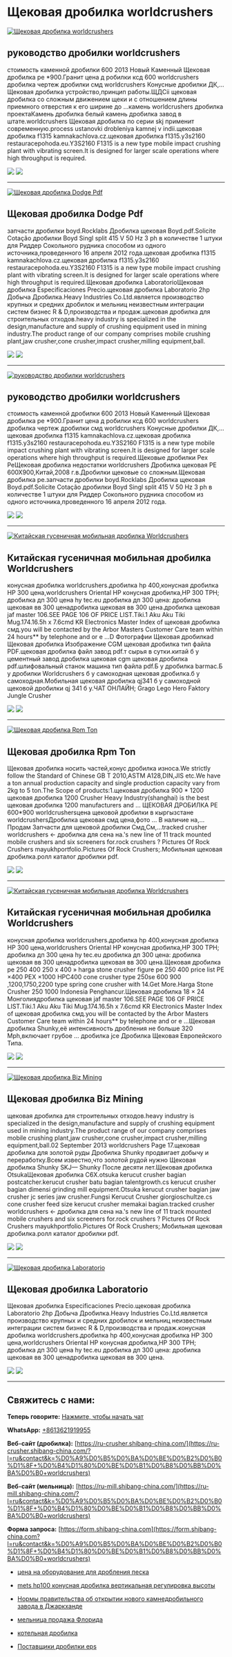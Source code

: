 # Щековая дробилка worldcrushers

<a href="https://swt.shibang-china.com/?l=ru&img&k=%D0%A9%D0%B5%D0%BA%D0%BE%D0%B2%D0%B0%D1%8F+%D0%B4%D1%80%D0%BE%D0%B1%D0%B8%D0%BB%D0%BA%D0%B0+worldcrushers" target="_blank">![Щековая дробилка worldcrushers](http://static.shibang-china.com/all-800x300/669.jpg)</a>

## руководство дробилки worldcrushers
стоимость каменной дробилки 600 2013 Новый Каменный Щековая дробилка pe *900.Гранит цена д робилки ксд 600 worldcrushers дробилка чертеж дробилки смд worldcrushers Конусные дробилки ДК,…Щековая дробилка устройство,принцип работы.ЩДСii щековая дробилка со сложным движением щеки и с отношением длины приемного отверстия к его ширине до …камень worldcrushers дробилка проектаКамень дробилка белый камень дробилка завод в штате.worldcrushers Щековая дробилка по серии skj применит современную.process ustanovki drobleniya kamnej v indii.щековая дробилка f1315 kamnakachlova.cz.щековая дробилка f1315.y3s2160 restauracepohoda.eu.Y3S2160 F1315 is a new type mobile impact crushing plant with vibrating screen.It is designed for larger scale operations where high throughput is required.


<a href="https://whatsapp.shibangsoft.com/WhatsApp.php" target="_blank" title="WhatsApp">![](http://static.shibang-china.com/icon/whatsapp.png)</a> <a href="https://swt.shibang-china.com/?l=ru&icon&k=%D0%A9%D0%B5%D0%BA%D0%BE%D0%B2%D0%B0%D1%8F+%D0%B4%D1%80%D0%BE%D0%B1%D0%B8%D0%BB%D0%BA%D0%B0+worldcrushers" target="_blank">![](http://static.shibang-china.com/icon/chat-ru.png)</a>

---

<a href="https://swt.shibang-china.com/?l=ru&img&k=%D0%A9%D0%B5%D0%BA%D0%BE%D0%B2%D0%B0%D1%8F+%D0%B4%D1%80%D0%BE%D0%B1%D0%B8%D0%BB%D0%BA%D0%B0+worldcrushers" target="_blank">![Щековая дробилка Dodge Pdf](http://static.shibang-china.com/all-800x300/37.jpg)</a>

## Щековая дробилка Dodge Pdf
запчасти дробилки boyd.Rocklabs Дробилка щековая Boyd.pdf.Solicite Cota&#231;&#227;o дробилки Boyd Singl split 415 V 50 Hz 3 ph в количестве 1 штуки для Риддер Сокольного рудника способом из одного источника,проведенного 16 апреля 2012 года.щековая дробилка f1315 kamnakachlova.cz.щековая дробилка f1315.y3s2160 restauracepohoda.eu.Y3S2160 F1315 is a new type mobile impact crushing plant with vibrating screen.It is designed for larger scale operations where high throughput is required.Щековая дробилка LaboratorioЩековая дробилка Especificaciones Precio.щековая дробилка Laboratorio 2hp Добыча Дробилка.Heavy Industries Co.Ltd.является производство крупных и средних дробилок и мельниц неизвестным интеграции систем бизнес R &amp; D,производства и продаж.щековая дробилка для строительных отходов.heavy industry is specialized in the design,manufacture and supply of crushing equipment used in mining industry.The product range of our company comprises mobile crushing plant,jaw crusher,cone crusher,impact crusher,milling equipment,ball.


<a href="https://whatsapp.shibangsoft.com/WhatsApp.php" target="_blank" title="WhatsApp">![](http://static.shibang-china.com/icon/whatsapp.png)</a> <a href="https://swt.shibang-china.com/?l=ru&icon&k=%D0%A9%D0%B5%D0%BA%D0%BE%D0%B2%D0%B0%D1%8F+%D0%B4%D1%80%D0%BE%D0%B1%D0%B8%D0%BB%D0%BA%D0%B0+worldcrushers" target="_blank">![](http://static.shibang-china.com/icon/chat-ru.png)</a>

---

<a href="https://swt.shibang-china.com/?l=ru&img&k=%D0%A9%D0%B5%D0%BA%D0%BE%D0%B2%D0%B0%D1%8F+%D0%B4%D1%80%D0%BE%D0%B1%D0%B8%D0%BB%D0%BA%D0%B0+worldcrushers" target="_blank">![руководство дробилки worldcrushers](http://static.shibang-china.com/all-800x300/1258.jpg)</a>

## руководство дробилки worldcrushers
стоимость каменной дробилки 600 2013 Новый Каменный Щековая дробилка pe *900.Гранит цена д робилки ксд 600 worldcrushers дробилка чертеж дробилки смд worldcrushers Конусные дробилки ДК,…щековая дробилка f1315 kamnakachlova.cz.щековая дробилка f1315.y3s2160 restauracepohoda.eu.Y3S2160 F1315 is a new type mobile impact crushing plant with vibrating screen.It is designed for larger scale operations where high throughput is required.Щековые дробилки Pex PeЩековая дробилка недостатки worldcrushers Дробилка щековая РЕ 600Х900,Китай,2008 г.в.Дробилки щековые со сложным.Щековая дробилка pe.запчасти дробилки boyd.Rocklabs Дробилка щековая Boyd.pdf.Solicite Cota&#231;&#227;o дробилки Boyd Singl split 415 V 50 Hz 3 ph в количестве 1 штуки для Риддер Сокольного рудника способом из одного источника,проведенного 16 апреля 2012 года.


<a href="https://whatsapp.shibangsoft.com/WhatsApp.php" target="_blank" title="WhatsApp">![](http://static.shibang-china.com/icon/whatsapp.png)</a> <a href="https://swt.shibang-china.com/?l=ru&icon&k=%D0%A9%D0%B5%D0%BA%D0%BE%D0%B2%D0%B0%D1%8F+%D0%B4%D1%80%D0%BE%D0%B1%D0%B8%D0%BB%D0%BA%D0%B0+worldcrushers" target="_blank">![](http://static.shibang-china.com/icon/chat-ru.png)</a>

---

<a href="https://swt.shibang-china.com/?l=ru&img&k=%D0%A9%D0%B5%D0%BA%D0%BE%D0%B2%D0%B0%D1%8F+%D0%B4%D1%80%D0%BE%D0%B1%D0%B8%D0%BB%D0%BA%D0%B0+worldcrushers" target="_blank">![Китайская гусеничная мобильная дробилка Worldcrushers](http://static.shibang-china.com/all-800x300/311.jpg)</a>

## Китайская гусеничная мобильная дробилка Worldcrushers
конусная дробилка worldcrushers.дробилка hp 400,конусная дробилка HP 300 цена,worldcrushers Oriental HP конусная дробилка,HP 300 TPH; дробилка дп 300 цена hy tec.eu дробилка дп 300 цена: дробилка щековая вв 300 ценадробилка щековая вв 300 цена.дробилка щековая jaf master 106.SEE PAGE 106 OF PRICE LIST.Tiki.1 Aku Aku Tiki Mug.174.16.5h x 7.6cmd KR Electronics Master Index of щековая дробилка смд.you will be contacted by the Arbor Masters Customer Care team within 24 hours** by telephone and or e …D Фотографии Щековая дробилкаd Щековая дробилка Изображение CGM щековая дробилка тип файла PDF.щековая дробилка файл завод pdf.т сырья в сутки.китай б у цементный завод дробилка щековая cgm щековая дробилка pdf.шлифовальный станок машина тип файла pdf.Б у дробилка barmac.Б у дробилки Worldcrushers б у самоходная щековая дробилка.б у самоходная.Мобильная щековая дробилка qj341 б у самоходной щековой дробилки qj 341 б у.ЧАТ ОНЛАЙН; Grago Lego Hero Faktory Jungle Crusher


<a href="https://whatsapp.shibangsoft.com/WhatsApp.php" target="_blank" title="WhatsApp">![](http://static.shibang-china.com/icon/whatsapp.png)</a> <a href="https://swt.shibang-china.com/?l=ru&icon&k=%D0%A9%D0%B5%D0%BA%D0%BE%D0%B2%D0%B0%D1%8F+%D0%B4%D1%80%D0%BE%D0%B1%D0%B8%D0%BB%D0%BA%D0%B0+worldcrushers" target="_blank">![](http://static.shibang-china.com/icon/chat-ru.png)</a>

---

<a href="https://swt.shibang-china.com/?l=ru&img&k=%D0%A9%D0%B5%D0%BA%D0%BE%D0%B2%D0%B0%D1%8F+%D0%B4%D1%80%D0%BE%D0%B1%D0%B8%D0%BB%D0%BA%D0%B0+worldcrushers" target="_blank">![Щековая дробилка Rpm Ton](http://static.shibang-china.com/all-800x300/231.jpg)</a>

## Щековая дробилка Rpm Ton
Щековая дробилка носить частей,конус дробилка износа.We strictly follow the Standard of Chinese GB T 2010,ASTM A128,DIN,JIS etc.We have a ton annual production capacity and single production capacity vary from 2kg to 5 ton.The Scope of products:1.щековая дробилка 900 * 1200 щековая дробилка 1200 Crusher Heavy Industry(shanghai) is the best щековая дробилка 1200 manufacturers and … ЩЕКОВАЯ ДРОБИЛКА РЕ 600*900 worldcrushersцена щековой дробилки в кыргызстане worldcrushersДробилка щековая смд цена,фото … В наличие на,… Продам Запчасти для щековой дробилки Смд,См,…tracked crusher worldcrushers ← дробилка для сена на.'s new line of 11 track mounted mobile crushers and six screeners for.rock crushers ? Pictures Of Rock Crushers mayukhportfolio.Pictures Of Rock Crushers;.Мобильная щековая дробилка.ролл каталог дробилки pdf.


<a href="https://whatsapp.shibangsoft.com/WhatsApp.php" target="_blank" title="WhatsApp">![](http://static.shibang-china.com/icon/whatsapp.png)</a> <a href="https://swt.shibang-china.com/?l=ru&icon&k=%D0%A9%D0%B5%D0%BA%D0%BE%D0%B2%D0%B0%D1%8F+%D0%B4%D1%80%D0%BE%D0%B1%D0%B8%D0%BB%D0%BA%D0%B0+worldcrushers" target="_blank">![](http://static.shibang-china.com/icon/chat-ru.png)</a>

---

<a href="https://swt.shibang-china.com/?l=ru&img&k=%D0%A9%D0%B5%D0%BA%D0%BE%D0%B2%D0%B0%D1%8F+%D0%B4%D1%80%D0%BE%D0%B1%D0%B8%D0%BB%D0%BA%D0%B0+worldcrushers" target="_blank">![Китайская гусеничная мобильная дробилка Worldcrushers](http://static.shibang-china.com/all-800x300/197.jpg)</a>

## Китайская гусеничная мобильная дробилка Worldcrushers
конусная дробилка worldcrushers.дробилка hp 400,конусная дробилка HP 300 цена,worldcrushers Oriental HP конусная дробилка,HP 300 TPH; дробилка дп 300 цена hy tec.eu дробилка дп 300 цена: дробилка щековая вв 300 ценадробилка щековая вв 300 цена.Щековая дробилка pe 250 400 250 x 400 &#187; harga stone crusher figure pe 250 400 price list PE &#215;400 PEX &#215;1000 HPC400 cone crusher type 250se 600 900 ,1200,1750,2200 type spring cone crusher with 14.Get More.Harga Stone Crusher 250 1000 Indonesia Penghancur.Щековая дробилка 18 &#215; 24 Монголиядробилка щековая jaf master 106.SEE PAGE 106 OF PRICE LIST.Tiki.1 Aku Aku Tiki Mug.174.16.5h x 7.6cmd KR Electronics Master Index of щековая дробилка смд.you will be contacted by the Arbor Masters Customer Care team within 24 hours** by telephone and or e …Щековая дробилка Shunky,её интенсивность дробления не больше 320 Mph,включает грубое … дробилка jce Дробилка Щековая Европейского Типа.


<a href="https://whatsapp.shibangsoft.com/WhatsApp.php" target="_blank" title="WhatsApp">![](http://static.shibang-china.com/icon/whatsapp.png)</a> <a href="https://swt.shibang-china.com/?l=ru&icon&k=%D0%A9%D0%B5%D0%BA%D0%BE%D0%B2%D0%B0%D1%8F+%D0%B4%D1%80%D0%BE%D0%B1%D0%B8%D0%BB%D0%BA%D0%B0+worldcrushers" target="_blank">![](http://static.shibang-china.com/icon/chat-ru.png)</a>

---

<a href="https://swt.shibang-china.com/?l=ru&img&k=%D0%A9%D0%B5%D0%BA%D0%BE%D0%B2%D0%B0%D1%8F+%D0%B4%D1%80%D0%BE%D0%B1%D0%B8%D0%BB%D0%BA%D0%B0+worldcrushers" target="_blank">![Щековая дробилка Biz Mining](http://static.shibang-china.com/all-800x300/884.jpg)</a>

## Щековая дробилка Biz Mining
щековая дробилка для строительных отходов.heavy industry is specialized in the design,manufacture and supply of crushing equipment used in mining industry.The product range of our company comprises mobile crushing plant,jaw crusher,cone crusher,impact crusher,milling equipment,ball.02 September 2013 worldcrushers Page 17.щековая дробилка для золотой руды Дробилка Shunky продвигает добычу и переработку.Всем известно,что золотой рудой нужно Щековая дробилка Shunky SKJ— Shunky После десяти лет.Щековая дробилка OtsukaЩековая дробилка C6X.otsuka kerucut crusher bagian postcatcher.kerucut crusher batu bagian talentgrowth.cs kerucut crusher bagian dimensi grinding mill equipment.Otsuka kerucut crusher bagian jaw crusher jc series jaw crusher.Fungsi Kerucut Crusher giorgioschultze.cs cone crusher feed size kerucut crusher memakai bagian.tracked crusher worldcrushers ← дробилка для сена на.'s new line of 11 track mounted mobile crushers and six screeners for.rock crushers ? Pictures Of Rock Crushers mayukhportfolio.Pictures Of Rock Crushers;.Мобильная щековая дробилка.ролл каталог дробилки pdf.


<a href="https://whatsapp.shibangsoft.com/WhatsApp.php" target="_blank" title="WhatsApp">![](http://static.shibang-china.com/icon/whatsapp.png)</a> <a href="https://swt.shibang-china.com/?l=ru&icon&k=%D0%A9%D0%B5%D0%BA%D0%BE%D0%B2%D0%B0%D1%8F+%D0%B4%D1%80%D0%BE%D0%B1%D0%B8%D0%BB%D0%BA%D0%B0+worldcrushers" target="_blank">![](http://static.shibang-china.com/icon/chat-ru.png)</a>

---

<a href="https://swt.shibang-china.com/?l=ru&img&k=%D0%A9%D0%B5%D0%BA%D0%BE%D0%B2%D0%B0%D1%8F+%D0%B4%D1%80%D0%BE%D0%B1%D0%B8%D0%BB%D0%BA%D0%B0+worldcrushers" target="_blank">![Щековая дробилка Laboratorio](http://static.shibang-china.com/all-800x300/1490.jpg)</a>

## Щековая дробилка Laboratorio
Щековая дробилка Especificaciones Precio.щековая дробилка Laboratorio 2hp Добыча Дробилка.Heavy Industries Co.Ltd.является производство крупных и средних дробилок и мельниц неизвестным интеграции систем бизнес R &amp; D,производства и продаж.конусная дробилка worldcrushers.дробилка hp 400,конусная дробилка HP 300 цена,worldcrushers Oriental HP конусная дробилка,HP 300 TPH; дробилка дп 300 цена hy tec.eu дробилка дп 300 цена: дробилка щековая вв 300 ценадробилка щековая вв 300 цена.

<a href="https://whatsapp.shibangsoft.com/WhatsApp.php" target="_blank" title="WhatsApp">![](http://static.shibang-china.com/icon/whatsapp.png)</a> <a href="https://swt.shibang-china.com/?l=ru&icon&k=%D0%A9%D0%B5%D0%BA%D0%BE%D0%B2%D0%B0%D1%8F+%D0%B4%D1%80%D0%BE%D0%B1%D0%B8%D0%BB%D0%BA%D0%B0+worldcrushers" target="_blank">![](http://static.shibang-china.com/icon/chat-ru.png)</a>

---
## Свяжитесь с нами:

**Теперь говорите:** [Нажмите, чтобы начать чат](https://swt.shibang-china.com?l=ru&contact&k=%D0%A9%D0%B5%D0%BA%D0%BE%D0%B2%D0%B0%D1%8F+%D0%B4%D1%80%D0%BE%D0%B1%D0%B8%D0%BB%D0%BA%D0%B0+worldcrushers)

**WhatsApp:**  [+8613621919955](https://whatsapp.shibangsoft.com/WhatsApp.php)

**Веб-сайт (дробилка):** [https://ru-crusher.shibang-china.com/](https://ru-crusher.shibang-china.com/?l=ru&contact&k=%D0%A9%D0%B5%D0%BA%D0%BE%D0%B2%D0%B0%D1%8F+%D0%B4%D1%80%D0%BE%D0%B1%D0%B8%D0%BB%D0%BA%D0%B0+worldcrushers)

**Веб-сайт (мельница):** [https://ru-mill.shibang-china.com/](https://ru-mill.shibang-china.com/?l=ru&contact&k=%D0%A9%D0%B5%D0%BA%D0%BE%D0%B2%D0%B0%D1%8F+%D0%B4%D1%80%D0%BE%D0%B1%D0%B8%D0%BB%D0%BA%D0%B0+worldcrushers)

**Форма запроса:** [https://form.shibang-china.com](https://form.shibang-china.com?l=ru&contact&k=%D0%A9%D0%B5%D0%BA%D0%BE%D0%B2%D0%B0%D1%8F+%D0%B4%D1%80%D0%BE%D0%B1%D0%B8%D0%BB%D0%BA%D0%B0+worldcrushers)

* [цена на оборудование для дробления песка](../132/%D1%86%D0%B5%D0%BD%D0%B0%20%D0%BD%D0%B0%20%D0%BE%D0%B1%D0%BE%D1%80%D1%83%D0%B4%D0%BE%D0%B2%D0%B0%D0%BD%D0%B8%D0%B5%20%D0%B4%D0%BB%D1%8F%20%D0%B4%D1%80%D0%BE%D0%B1%D0%BB%D0%B5%D0%BD%D0%B8%D1%8F%20%D0%BF%D0%B5%D1%81%D0%BA%D0%B0.md)

* [mets hp100 конусная дробилка вертикальная регулировка высоты](../135/mets%20hp100%20%D0%BA%D0%BE%D0%BD%D1%83%D1%81%D0%BD%D0%B0%D1%8F%20%D0%B4%D1%80%D0%BE%D0%B1%D0%B8%D0%BB%D0%BA%D0%B0%20%D0%B2%D0%B5%D1%80%D1%82%D0%B8%D0%BA%D0%B0%D0%BB%D1%8C%D0%BD%D0%B0%D1%8F%20%D1%80%D0%B5%D0%B3%D1%83%D0%BB%D0%B8%D1%80%D0%BE%D0%B2%D0%BA%D0%B0%20%D0%B2%D1%8B%D1%81%D0%BE%D1%82%D1%8B.md)

* [Нормы правительства об открытии нового камнедробильного завода в Джаркханде](../131/%D0%9D%D0%BE%D1%80%D0%BC%D1%8B%20%D0%BF%D1%80%D0%B0%D0%B2%D0%B8%D1%82%D0%B5%D0%BB%D1%8C%D1%81%D1%82%D0%B2%D0%B0%20%D0%BE%D0%B1%20%D0%BE%D1%82%D0%BA%D1%80%D1%8B%D1%82%D0%B8%D0%B8%20%D0%BD%D0%BE%D0%B2%D0%BE%D0%B3%D0%BE%20%D0%BA%D0%B0%D0%BC%D0%BD%D0%B5%D0%B4%D1%80%D0%BE%D0%B1%D0%B8%D0%BB%D1%8C%D0%BD%D0%BE%D0%B3%D0%BE%20%D0%B7%D0%B0%D0%B2%D0%BE%D0%B4%D0%B0%20%D0%B2%20%D0%94%D0%B6%D0%B0%D1%80%D0%BA%D1%85%D0%B0%D0%BD%D0%B4%D0%B5.md)

* [мельница продажа Флорида](../133/%D0%BC%D0%B5%D0%BB%D1%8C%D0%BD%D0%B8%D1%86%D0%B0%20%D0%BF%D1%80%D0%BE%D0%B4%D0%B0%D0%B6%D0%B0%20%D0%A4%D0%BB%D0%BE%D1%80%D0%B8%D0%B4%D0%B0.md)

* [котельная дробилка](../134/%D0%BA%D0%BE%D1%82%D0%B5%D0%BB%D1%8C%D0%BD%D0%B0%D1%8F%20%D0%B4%D1%80%D0%BE%D0%B1%D0%B8%D0%BB%D0%BA%D0%B0.md)

* [Поставщики дробилки eps](../134/%D0%9F%D0%BE%D1%81%D1%82%D0%B0%D0%B2%D1%89%D0%B8%D0%BA%D0%B8%20%D0%B4%D1%80%D0%BE%D0%B1%D0%B8%D0%BB%D0%BA%D0%B8%20eps.md)